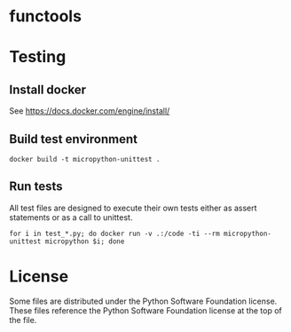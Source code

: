 # functools

# Testing

## Install docker

See https://docs.docker.com/engine/install/

## Build test environment

```
docker build -t micropython-unittest .
```

## Run tests

All test files are designed to execute their own tests either as 
assert statements or as a call to unittest.

```
for i in test_*.py; do docker run -v .:/code -ti --rm micropython-unittest micropython $i; done
```

# License

Some files are distributed under the Python Software Foundation license.
These files reference the Python Software Foundation license at the top of the file.

